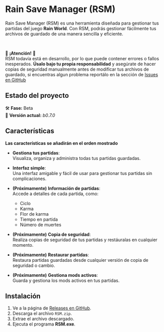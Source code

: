 
# Rain Save Manager (RSM)

Rain Save Manager (RSM) es una herramienta diseñada para gestionar tus partidas del juego **Rain World**. Con RSM, podrás gestionar fácilmente tus archivos de guardado de una manera sencilla y eficiente.

<br/>

🚨 **¡Atención!** 🚨  
RSM todavía está en desarrollo, por lo que puede contener errores o fallos inesperados. **Úsalo bajo tu propia responsabilidad** y asegúrate de hacer copias de seguridad manualmente antes de modificar tus archivos de guardado, si encuentras algun problema reportálo en la sección de [Issues en GitHub](https://github.com/1R1an1/RSM/issues)


## Estado del proyecto  
🛠️ **Fase:** Beta  
🔄 **Versión actual:** *b0.7.0*

## Características
**Las características se añadirán en el orden mostrado**

 - **Gestiona tus partidas**:  
	Visualiza, organiza y administra todas tus partidas guardadas.
 
 - **Interfaz simple**:  
  Una interfaz amigable y fácil de usar para gestionar tus partidas sin complicaciones.
 
- **(Próximamente)** **Información de partidas**:  
  Accede a detalles de cada partida, como:
    - Ciclo
    - Karma
    - Flor de karma
    - Tiempo en partida
    - Número de muertes
 
 - **(Próximamente)** **Copia de seguridad**:  
  Realiza copias de seguridad de tus partidas y restáuralas en cualquier momento.
 
 - **(Próximamente)** **Restaurar partidas**:  
	Restaura partidas guardadas desde cualquier versión de copia de seguridad o cambio.
 
 - **(Próximamente)** **Gestiona mods activos**:  
	Guarda y gestiona los mods activos en tus partidas.

## Instalación

1. Ve a la página de [Releases en GitHub](https://github.com/1R1an1/RSM/releases).
2. Descarga el archivo `RSM.zip`.
3. Extrae el archivo descargado.
4. Ejecuta el programa **RSM.exe**.
